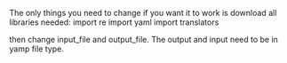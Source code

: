 The only things you need to change if you want it to work is download all libraries needed:
import re
import yaml
import translators 

then change input_file and output_file. The output and input need to be in yamp file type.
